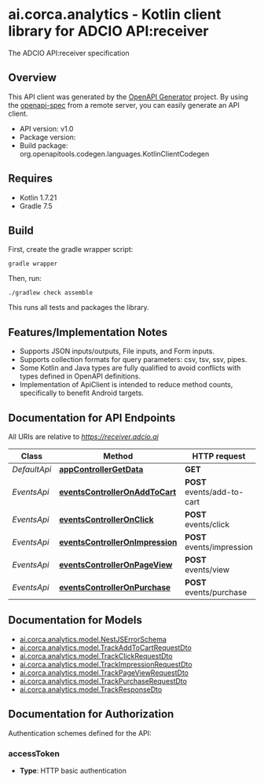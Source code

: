 # ai.corca.analytics - Kotlin client library for ADCIO API:receiver

The ADCIO API:receiver specification

## Overview
This API client was generated by the [OpenAPI Generator](https://openapi-generator.tech) project.  By using the [openapi-spec](https://github.com/OAI/OpenAPI-Specification) from a remote server, you can easily generate an API client.

- API version: v1.0
- Package version: 
- Build package: org.openapitools.codegen.languages.KotlinClientCodegen

## Requires

* Kotlin 1.7.21
* Gradle 7.5

## Build

First, create the gradle wrapper script:

```
gradle wrapper
```

Then, run:

```
./gradlew check assemble
```

This runs all tests and packages the library.

## Features/Implementation Notes

* Supports JSON inputs/outputs, File inputs, and Form inputs.
* Supports collection formats for query parameters: csv, tsv, ssv, pipes.
* Some Kotlin and Java types are fully qualified to avoid conflicts with types defined in OpenAPI definitions.
* Implementation of ApiClient is intended to reduce method counts, specifically to benefit Android targets.

<a id="documentation-for-api-endpoints"></a>
## Documentation for API Endpoints

All URIs are relative to *https://receiver.adcio.ai*

Class | Method | HTTP request | Description
------------ | ------------- | ------------- | -------------
*DefaultApi* | [**appControllerGetData**](docs/DefaultApi.md#appcontrollergetdata) | **GET**  | 
*EventsApi* | [**eventsControllerOnAddToCart**](docs/EventsApi.md#eventscontrolleronaddtocart) | **POST** events/add-to-cart | 
*EventsApi* | [**eventsControllerOnClick**](docs/EventsApi.md#eventscontrolleronclick) | **POST** events/click | 
*EventsApi* | [**eventsControllerOnImpression**](docs/EventsApi.md#eventscontrolleronimpression) | **POST** events/impression | 
*EventsApi* | [**eventsControllerOnPageView**](docs/EventsApi.md#eventscontrolleronpageview) | **POST** events/view | 
*EventsApi* | [**eventsControllerOnPurchase**](docs/EventsApi.md#eventscontrolleronpurchase) | **POST** events/purchase | 


<a id="documentation-for-models"></a>
## Documentation for Models

 - [ai.corca.analytics.model.NestJSErrorSchema](docs/NestJSErrorSchema.md)
 - [ai.corca.analytics.model.TrackAddToCartRequestDto](docs/TrackAddToCartRequestDto.md)
 - [ai.corca.analytics.model.TrackClickRequestDto](docs/TrackClickRequestDto.md)
 - [ai.corca.analytics.model.TrackImpressionRequestDto](docs/TrackImpressionRequestDto.md)
 - [ai.corca.analytics.model.TrackPageViewRequestDto](docs/TrackPageViewRequestDto.md)
 - [ai.corca.analytics.model.TrackPurchaseRequestDto](docs/TrackPurchaseRequestDto.md)
 - [ai.corca.analytics.model.TrackResponseDto](docs/TrackResponseDto.md)


<a id="documentation-for-authorization"></a>
## Documentation for Authorization


Authentication schemes defined for the API:
<a id="accessToken"></a>
### accessToken

- **Type**: HTTP basic authentication

